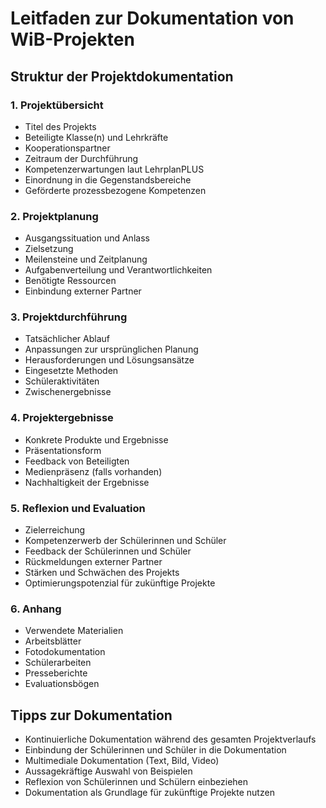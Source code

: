# Leitfaden zur Dokumentation von WiB-Projekten

## Struktur der Projektdokumentation

### 1. Projektübersicht
- Titel des Projekts
- Beteiligte Klasse(n) und Lehrkräfte
- Kooperationspartner
- Zeitraum der Durchführung
- Kompetenzerwartungen laut LehrplanPLUS
- Einordnung in die Gegenstandsbereiche
- Geförderte prozessbezogene Kompetenzen

### 2. Projektplanung
- Ausgangssituation und Anlass
- Zielsetzung
- Meilensteine und Zeitplanung
- Aufgabenverteilung und Verantwortlichkeiten
- Benötigte Ressourcen
- Einbindung externer Partner

### 3. Projektdurchführung
- Tatsächlicher Ablauf
- Anpassungen zur ursprünglichen Planung
- Herausforderungen und Lösungsansätze
- Eingesetzte Methoden
- Schüleraktivitäten
- Zwischenergebnisse

### 4. Projektergebnisse
- Konkrete Produkte und Ergebnisse
- Präsentationsform
- Feedback von Beteiligten
- Medienpräsenz (falls vorhanden)
- Nachhaltigkeit der Ergebnisse

### 5. Reflexion und Evaluation
- Zielerreichung
- Kompetenzerwerb der Schülerinnen und Schüler
- Feedback der Schülerinnen und Schüler
- Rückmeldungen externer Partner
- Stärken und Schwächen des Projekts
- Optimierungspotenzial für zukünftige Projekte

### 6. Anhang
- Verwendete Materialien
- Arbeitsblätter
- Fotodokumentation
- Schülerarbeiten
- Presseberichte
- Evaluationsbögen

## Tipps zur Dokumentation
- Kontinuierliche Dokumentation während des gesamten Projektverlaufs
- Einbindung der Schülerinnen und Schüler in die Dokumentation
- Multimediale Dokumentation (Text, Bild, Video)
- Aussagekräftige Auswahl von Beispielen
- Reflexion von Schülerinnen und Schülern einbeziehen
- Dokumentation als Grundlage für zukünftige Projekte nutzen
